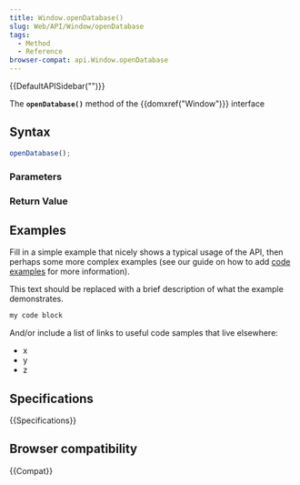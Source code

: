 ```yaml
---
title: Window.openDatabase()
slug: Web/API/Window/openDatabase
tags:
  - Method
  - Reference
browser-compat: api.Window.openDatabase
---
```

{{DefaultAPISidebar("")}}

The **`openDatabase()`** method of the {{domxref("Window")}} interface 

## Syntax

```js
openDatabase();
```

### Parameters



### Return Value



## Examples

Fill in a simple example that nicely shows a typical usage of the API, then perhaps some more complex examples (see our guide on how to add [code examples](/en-US/docs/MDN/Contribute/Structures/Code_examples) for more information).

This text should be replaced with a brief description of what the example demonstrates.

```js
my code block
```

And/or include a list of links to useful code samples that live elsewhere:

*   x
*   y
*   z

## Specifications

{{Specifications}}

## Browser compatibility

{{Compat}}

